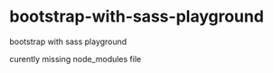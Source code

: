 # bootstrap-with-sass-playground
bootstrap with sass playground


curently missing node_modules file 
